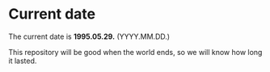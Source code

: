 # Current date

The current date is **1995.05.29.** (YYYY.MM.DD.)

This repository will be good when the world ends, so we will know how long it lasted.